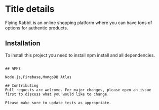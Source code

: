 # Title details

Flying Rabbit is an online shopping platform where you can have tons of options for authentic products.

## Installation

To install this project you need to install npm install and all dependencies.

```

## APPs 

Node.js,Firebase,MongoDB Atlas

## Contributing
Pull requests are welcome. For major changes, please open an issue first to discuss what you would like to change.

Please make sure to update tests as appropriate.

